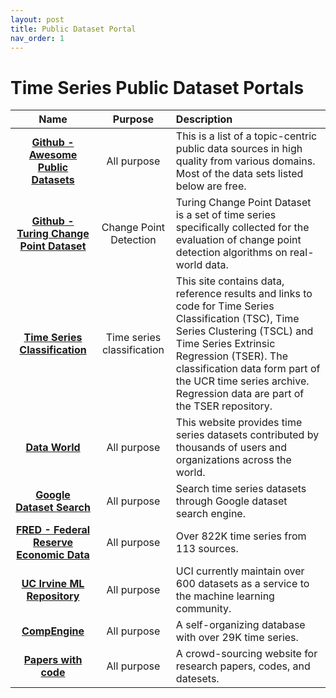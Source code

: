 ```yaml
---
layout: post
title: Public Dataset Portal
nav_order: 1
---
```


# Time Series Public Dataset Portals

|Name |Purpose|Description|
|:--:|:--:|:--|
|**[Github - Awesome Public Datasets]** |All purpose|This is a list of a topic-centric public data sources in high quality from various domains. Most of the data sets listed below are free.|
|**[Github - Turing Change Point Dataset]** |Change Point Detection| Turing Change Point Dataset is a set of time series specifically collected for the evaluation of change point detection algorithms on real-world data. |
|**[Time Series Classification]** |Time series classification|This site contains data, reference results and links to code for Time Series Classification (TSC), Time Series Clustering (TSCL) and Time Series Extrinsic Regression (TSER). The classification data form part of the UCR time series archive. Regression data are part of the TSER repository.|
|**[Data World]** |All purpose|This website provides time series datasets contributed by thousands of users and organizations across the world.|
|**[Google Dataset Search]** |All purpose|Search time series datasets through Google dataset search engine.|
|**[FRED - Federal Reserve Economic Data]** |All purpose|Over 822K time series from 113 sources.|
|**[UC Irvine ML Repository]** |All purpose|UCI currently maintain over 600 datasets as a service to the machine learning community.|
|**[CompEngine]** |All purpose|A self-organizing database with over 29K time series.|
|**[Papers with code]** |All purpose|A crowd-sourcing website for research papers, codes, and datesets. |

[Github - Awesome Public Datasets]: https://github.com/awesomedata/awesome-public-datasets#time-series
[Github - Turing Change Point Dataset]: https://github.com/alan-turing-institute/TCPD
[Time Series Classification]: https://timeseriesclassification.com/
[Data World]: https://data.world/datasets/time-series
[Google Dataset Search]: https://datasetsearch.research.google.com/
[FRED - Federal Reserve Economic Data]: https://fred.stlouisfed.org/tags/series
[UC Irvine ML Repository]: https://archive.ics.uci.edu/datasets
[CompEngine]: https://www.comp-engine.org/
[Papers with code]: https://paperswithcode.com/datasets?q=time+series&v=lst&o=match

